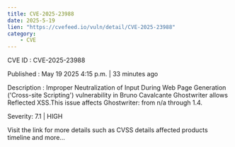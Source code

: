 ```yaml
---
title: CVE-2025-23988
date: 2025-5-19
lien: "https://cvefeed.io/vuln/detail/CVE-2025-23988"
category:
    - CVE
---
```


CVE ID : CVE-2025-23988

Published :  May 19
2025
4:15 p.m. | 33 minutes ago

Description : Improper Neutralization of Input During Web Page Generation ('Cross-site Scripting') vulnerability in Bruno Cavalcante Ghostwriter allows Reflected XSS.This issue affects Ghostwriter: from n/a through 1.4.

Severity: 7.1 | HIGH

Visit the link for more details
such as CVSS details
affected products
timeline
and more...
